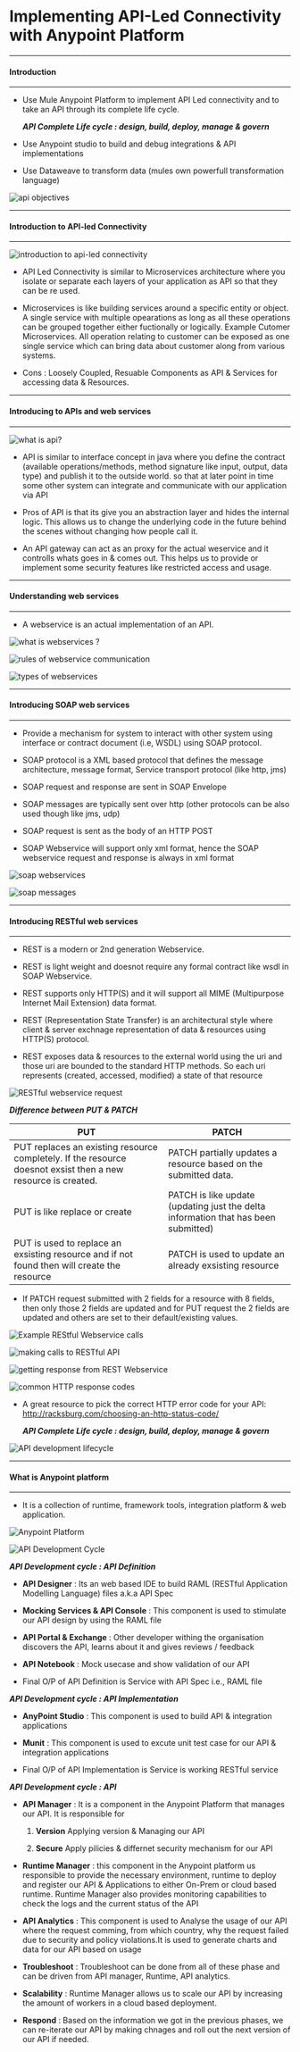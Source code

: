 # Implementing API-Led Connectivity with Anypoint Platform #


---
#### Introduction ####
---

* Use Mule Anypoint Platform to implement API Led connectivity and to take an API through its complete life cycle.

     ***API Complete Life cycle : design, build, deploy, manage & govern***

* Use Anypoint studio to build and debug integrations & API implementations 

* Use Dataweave to transform data (mules own powerfull transformation language)

![api objectives](https://user-images.githubusercontent.com/4846462/27419724-560c5c5a-571a-11e7-9581-343f58d96a3f.JPG)


---
#### Introduction to API-led Connectivity ####
---


![introduction to api-led connectivity](https://user-images.githubusercontent.com/4846462/27516148-ac55bc80-59ab-11e7-99af-859543ae3bb0.gif)



* API Led Connectivity is similar to Microservices architecture where you isolate or separate each layers of your application as API so that they can be re used.

* Microservices is like building services around a specific entity or object. A single service with multiple opearations as long as all these operations can be grouped together either fuctionally or logically. Example Cutomer Microservices. All operation relating to customer can be exposed as one single service which can bring data about customer along from various systems. 

* Cons : Loosely Coupled, Resuable Components as API & Services for accessing data & Resources.



---
#### Introducing to APIs and web services ####
---

![what is api?](https://user-images.githubusercontent.com/4846462/27421270-97baa3b2-5721-11e7-9fbe-2aa82aff6357.JPG)

* API is similar to interface concept in java where you define the contract (available operations/methods, method signature like input, output, data type) and publish it to the outside world. so that at later point in time some other system can integrate and communicate with our application via API

* Pros of API is that its give you an abstraction layer and hides the internal logic. This allows us to change the underlying code in the future behind the scenes without changing how people call it.

* An API gateway can act as an proxy for the actual weservice and it controlls whats goes in & comes out. This helps us to provide or implement some security features like restricted access and usage. 


---
#### Understanding web services ####
---

* A webservice is an actual implementation of an API.

![what is webservices ?](https://user-images.githubusercontent.com/4846462/27422212-3e4c16fe-5725-11e7-9a42-6a840e648175.JPG)

![rules of webservice communication](https://user-images.githubusercontent.com/4846462/27422308-8d85049c-5725-11e7-9ef9-961b902572d4.JPG)

![types of webservices](https://user-images.githubusercontent.com/4846462/27422400-ede596ee-5725-11e7-8753-28eb997d3452.JPG)


---
#### Introducing SOAP web services ####
---

* Provide a mechanism for system to interact with other system using interface or contract document (i.e, WSDL) using SOAP protocol.

* SOAP protocol is a XML based protocol that defines the message architecture, message format, Service transport protocol (like http, jms)

* SOAP request and response are sent in SOAP Envelope

* SOAP messages are typically sent over http (other protocols can be also used though like jms, udp) 

* SOAP request is sent as the body of an HTTP POST

* SOAP Webservice will support only xml format, hence the SOAP webservice request and response is always in xml format 


![soap webservices](https://user-images.githubusercontent.com/4846462/27507572-dd84637a-58c9-11e7-9b57-b0605828aad0.JPG)


![soap messages](https://user-images.githubusercontent.com/4846462/27507778-55ba6854-58ce-11e7-86fb-ef63967554fb.JPG)


---
#### Introducing RESTful web services ####
---

* REST is a modern or 2nd generation Webservice.

* REST is light weight and doesnot require any formal contract like wsdl in SOAP Webservice.

* REST supports only HTTP(S) and it will support all MIME (Multipurpose Internet Mail Extension) data format.

* REST (Representation State Transfer) is an architectural style where client & server exchnage representation of data & resources using HTTP(S) protocol.

* REST exposes data & resources to the external world using the uri and those uri are bounded to the standard HTTP methods. So each uri represents (created, accessed, modified) a state of that resource 



![RESTful webservice request](https://user-images.githubusercontent.com/4846462/27510801-aabd676a-5910-11e7-9b39-e1f835105229.JPG)

 ***Difference between PUT & PATCH***

| PUT | PATCH |
| --- | --- |
| PUT replaces an existing resource completely. If the resource doesnot exsist then a new resource is created. | PATCH partially updates a resource based on the submitted data. |
| PUT is like replace or create | PATCH is like update (updating just the delta information that has been submitted) |
| PUT is used to replace an exsisting resource and if not found then will create the resource | PATCH is used to update an already exsisting resource |

* If PATCH request submitted with 2 fields for a resource with 8 fields, then only those 2 fields are updated and for PUT request the 2 fields are updated and others are set to their default/existing values. 


![Example REStful Webservice calls](https://user-images.githubusercontent.com/4846462/27510916-6265918e-5912-11e7-8df3-1f03b2e29b21.JPG)


![making calls to RESTful API](https://user-images.githubusercontent.com/4846462/27511078-3db03c10-5915-11e7-8542-737cb686e8c1.JPG)


![getting response from REST Webservice](https://user-images.githubusercontent.com/4846462/27511090-79f80de2-5915-11e7-87a7-f1fdb8eeb337.JPG)


![common HTTP response codes](https://user-images.githubusercontent.com/4846462/27511099-a00959dc-5915-11e7-8d59-5f851638733c.JPG)


* A great resource to pick the correct HTTP error code for your API: http://racksburg.com/choosing-an-http-status-code/


     ***API Complete Life cycle : design, build, deploy, manage & govern***

![API development lifecycle](https://user-images.githubusercontent.com/4846462/27511202-0410e49e-5917-11e7-91d2-ee89915b4eed.JPG)


---
#### What is Anypoint platform ####
---

* It is a collection of runtime, framework tools, integration platform & web application.


![Anypoint Platform](https://user-images.githubusercontent.com/4846462/27511410-4a92d6da-591b-11e7-8b98-2a77b2f8178b.JPG)


![API  Development Cycle](https://user-images.githubusercontent.com/4846462/27512218-7720a36a-5931-11e7-830d-b17907065a5b.gif)

***API Development cycle : API Definition***

* **API Designer** : Its an web based IDE to build RAML (RESTful Application Modelling Language) files a.k.a API Spec

* **Mocking Services & API Console** : This component is used to stimulate our API design by using the RAML file

* **API Portal & Exchange** : Other developer withing the organisation discovers the API, learns about it and gives reviews / feedback 

* **API Notebook** : Mock usecase and show validation of our API

* Final O/P of API Definition is Service with API Spec i.e., RAML file

***API Development cycle : API Implementation***

* **AnyPoint Studio** : This component is used to build API & integration applications

* **Munit** : This component is used to excute unit test case for our API & integration applications

* Final O/P of API Implementation is Service is working RESTful service

***API Development cycle : API***

* **API Manager** : It is a component in the Anypoint Platform that manages our API. It is responsible for 

    1. **Version** Applying version & Managing our API

    2. **Secure** Apply pilicies & differnet security mechanism for our API

* **Runtime Manager** : this component in the Anypoint platform us responsible to provide the necessary environment, runtime to deploy and register our API & Applications to either On-Prem or cloud based runtime. Runtime Manager also provides monitoring capabilities to check the logs and the current status of the API

* **API Analytics** : This component is used to Analyse the usage of our API where the request comming, from which country, why the request failed due to security and policy violations.It is used to generate charts and data for our API based on usage

* **Troubleshoot** : Troubleshoot can be done from all of these phase and can be driven from API manager, Runtime, API analytics.

* **Scalability** : Runtime Manager allows us to scale our API by increasing the amount of workers in a cloud based deployment.

* **Respond** : Based on the information we got in the previous phases, we can re-iterate our API by making chnages and roll out the next version of our API if needed.
 

